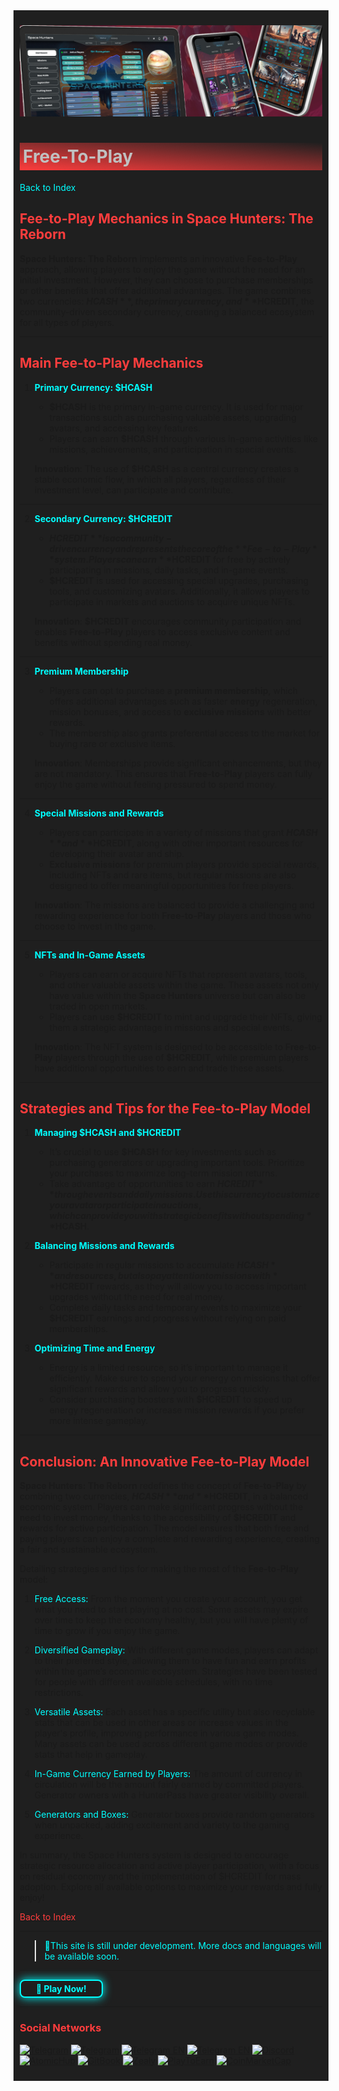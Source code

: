<div style="background-color:#1F1F1F; padding:10px;">

![UI-Banner](../../../static/img/UI-Banner.jpg)
# <div style="background: linear-gradient(185deg, #1F1F1F, #FF3D3D); padding: 5px; color: #FFFFFF;"><span style="color:#c0c0c0"> Free-To-Play
[<span style="color:#00FFFF">Back to Index</span>](../../../index.md)

## **<span style="color:#FF3D3D">Fee-to-Play Mechanics in Space Hunters: The Reborn</span>**

**Space Hunters: The Reborn** implements an innovative **Fee-to-Play** approach, allowing players to enjoy the game without the need for an initial investment. However, they can choose to purchase memberships or other benefits that offer additional advantages. The game combines two currencies: **$HCASH**, the primary currency, and **$HCREDIT**, the community-driven secondary currency, creating a balanced ecosystem for all types of players.

---

## **<span style="color:#FF3D3D">Main Fee-to-Play Mechanics</span>**

1. **<span style="color:#00FFFF">Primary Currency: $HCASH</span>**
   - **$HCASH** is the primary in-game currency. It is used for major transactions such as purchasing valuable assets, upgrading avatars, and accessing key features.
   - Players can earn **$HCASH** through various in-game activities like missions, achievements, and participation in special events.

   **Innovation**: The use of **$HCASH** as a central currency creates a stable economic flow, in which all players, regardless of their investment level, can participate and contribute.

---

2. **<span style="color:#00FFFF">Secondary Currency: $HCREDIT</span>**
   - **$HCREDIT** is a community-driven currency and represents the core of the **Fee-to-Play** system. Players can earn **$HCREDIT** for free by actively participating in missions, daily tasks, and in-game events.
   - **$HCREDIT** is used for accessing special upgrades, purchasing tools, and customizing avatars. Additionally, it allows players to participate in markets and auctions to acquire unique NFTs.

   **Innovation**: **$HCREDIT** encourages community participation and enables **Free-to-Play** players to access exclusive content and benefits without spending real money.

---

3. **<span style="color:#00FFFF">Premium Membership</span>**
   - Players can opt to purchase a **premium membership**, which offers additional advantages such as faster **energy** regeneration, mission bonuses, and access to **exclusive missions** with better rewards.
   - The membership also grants preferential access to the market for buying rare or exclusive items.

   **Innovation**: Memberships provide significant enhancements, but they are not mandatory. This ensures that **Free-to-Play** players can fully enjoy the game without feeling pressured to spend money.

---

4. **<span style="color:#00FFFF">Special Missions and Rewards</span>**
   - Players can participate in a variety of missions that grant **$HCASH** and **$HCREDIT**, along with other important resources for developing their avatar and ship.
   - **Exclusive missions** for premium players provide special rewards, including NFTs and rare items, but regular missions are also designed to offer meaningful opportunities for free players.

   **Innovation**: The missions are balanced to provide a challenging and rewarding experience for both **Free-to-Play** players and those who choose to invest in the game.

---

5. **<span style="color:#00FFFF">NFTs and In-Game Assets</span>**
   - Players can earn or acquire NFTs that represent avatars, tools, and other valuable assets within the game. These assets not only have value within the **Space Hunters** universe but can also be traded in open markets.
   - Players can use **$HCREDIT** to mint and upgrade their NFTs, giving them a strategic advantage in missions and special events.

   **Innovation**: The NFT system is designed to be accessible to **Free-to-Play** players through the use of **$HCREDIT**, while premium players have additional opportunities to earn and trade these assets.

---

## **<span style="color:#FF3D3D">Strategies and Tips for the Fee-to-Play Model</span>**

1. **<span style="color:#00FFFF">Managing $HCASH and $HCREDIT</span>**
   - It’s crucial to use **$HCASH** for key investments such as purchasing generators or upgrading important tools. Prioritize your purchases to maximize long-term mission returns.
   - Take advantage of opportunities to earn **$HCREDIT** through events and daily missions. Use this currency to customize your avatar or participate in auctions, which can provide you with strategic benefits without spending **$HCASH**.

2. **<span style="color:#00FFFF">Balancing Missions and Rewards</span>**
   - Participate in regular missions to accumulate **$HCASH** and resources, but also pay attention to missions with **$HCREDIT** rewards, as they will allow you to access important upgrades without the need for real money.
   - Complete daily tasks and temporary events to maximize your **$HCREDIT** earnings and progress without relying on paid memberships.

3. **<span style="color:#00FFFF">Optimizing Time and Energy</span>**
   - Energy is a limited resource, so it’s important to manage it efficiently. Make sure to spend your energy on missions that offer significant rewards and allow you to progress quickly.
   - Consider purchasing boosters with **$HCREDIT** to speed up energy regeneration or increase mission rewards if you prefer more intense gameplay.

---

## **<span style="color:#FF3D3D">Conclusion: An Innovative Fee-to-Play Model</span>**

**Space Hunters: The Reborn** redefines the concept of **Fee-to-Play** by combining two currencies, **$HCASH** and **$HCREDIT**, in a balanced economic system. Players can make significant progress without the need to invest money, thanks to the accessibility of **$HCREDIT** and rewards for active participation. The model ensures that both free and paying players can enjoy a complete and rewarding experience, creating a fair and sustainable ecosystem.

Detailing strategies and tips for making the most of the **Fee-to-Play** model:
1. <span style="color:#00FFFF">Free Access:</span> From the moment you create your account, you get what you need to start playing at no cost. Some assets may expire over time to keep the economy healthy, but you will have plenty of time to grow if you enjoy the game.

2. <span style="color:#00FFFF">Diversified Gameplay:</span> With different game modes, players can adapt to their preferred style, allowing them to have fun and earn profits within the game’s economic ecosystem. Strategies have been tested for people with different available schedules, with no time restrictions.

3. <span style="color:#00FFFF">Versatile Assets:</span> Each asset has a specific utility but also recyclable stats that can be used in other areas or increase values in the player's profile, improving performance in various game modes. Many assets can be used across different game modes or provide stats that help in gameplay.

4. <span style="color:#00FFFF">In-Game Currency Earned by Players:</span> The amount of currency in circulation will be the amount fairly earned by committed players. Generator owners with a HunterPass have greater visibility overall.

5. <span style="color:#00FFFF">Generators and Boxes:</span> Generator boxes provide random generators when unpacked, adding excitement and variety to the gaming experience.

In summary, the Space Hunters system is designed to encourage strategic resource allocation and active player participation, with a focus on residual economy and the implementation of $HCREDIT for mass adoption. Explore all available options to maximize your rewards and fully enjoy!


[<span style="color:#FF3D3D">Back to Index</span>](../../../index.md)
<hr>

><span style="color:#00FFFF"> 🔧This site is still under development. More docs and languages will be available soon.</span>
<hr>
<a href="https://spacehunters.online" style="text-decoration:none;">
  <div style="display:inline-block; padding:4px 24px; background-color:#1F1F1F; color:#00FFFF; border: 2px solid #00FFFF; border-radius:8px; font-weight:bold; box-shadow: 0px 0px 15px #00FFFF; transition: background-color 0.3s, box-shadow 0.3s;">
    🚀 Play Now!
  </div>
</a>

<style>
  a:hover div {
    background-color: #00FFFF;
    color: #1F1F1F;
    box-shadow: 0px 0px 25px #00FFFF;
  }
</style>
****

### <span style="color:#FF3D3D"> Social Networks </span>

[![Telegram](https://img.shields.io/badge/Telegram-BOT-26A5E4?style=plastic&logo=telegram)](https://t.me/SpaceHuntersBot)
[![Telegram](https://img.shields.io/badge/Telegram-Announcements-26A5E4?style=plastic&logo=telegram)](https://t.me/spacehuntersnews)
[![Telegram EN](https://img.shields.io/badge/Telegram-Chat%20ENG-2CA5E0?style=plastic&logo=telegram)](https://t.me/spacehunterss)
[![Telegram EN](https://img.shields.io/badge/Telegram-Chat%20ESP-2CA5E0?style=plastic&logo=telegram)](https://t.me/shspanish)
[![Discord](https://img.shields.io/badge/Discord-Space%20Hunters-7289DA?style=plastic&logo=discord)](https://discord.gg/wpmzyJM9xb)
[![AtomicHub](https://img.shields.io/badge/AtomicHub-Space%20Hunters-EE474C?style=plastic&logo=atomichub)](https://wax.atomichub.io/explorer/collection/wax-mainnet/spacehunterz)
[![GitBook](https://img.shields.io/badge/GitBook-Space%20Hunters-7A8089?style=plastic&logo=gitbook)](https://spaceheroes.gitbook.io/space-hunters)
[![Zealy](https://img.shields.io/badge/Zealy-Space%20Hunters-FF69B4?style=plastic&logo=zealy)](https://zealy.io/cw/spacehuntersthereborn/invite/UroI4c6fhtB3SX65siHBX)
[![PlayToEarn](https://img.shields.io/badge/PlayToEarn-Space%20Hunters-34C759?style=plastic&logo=playtoearn)](https://playtoearn.com/blockchaingame/space-hunters-the-reborn?rel=search)
[![CoinMarketCap](https://img.shields.io/badge/CoinMarketCap-NFTSpaceHunters-03C9A9?style=plastic&logo=coinmarketcap)](https://coinmarketcap.com/community/profile/nftspacehunters/)
